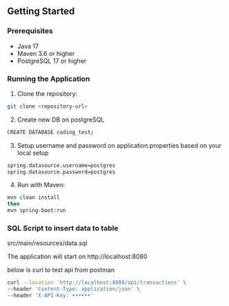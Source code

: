 ## Getting Started

### Prerequisites

- Java 17
- Maven 3.6 or higher
- PostgreSQL 17 or higher

### Running the Application

1. Clone the repository:
```bash
git clone <repository-url>
```
2. Create new DB on postgreSQL 
```bash
CREATE DATABASE coding_test;
```
3. Setup username and password on application.properties based on your local setup
```bash
spring.datasource.username=postgres
spring.datasource.password=postgres
```
4. Run with Maven:
```bash
mvn clean install
then
mvn spring-boot:run
```

### SQL Script to insert data to table
src/main/resources/data.sql

The application will start on http://localhost:8080

below is curl to test api from postman
```bash
curl --location 'http://localhost:8080/api/transactions' \
--header 'Content-Type: application/json' \
--header 'X-API-Key: ••••••'
```